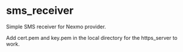 # sms_receiver

Simple SMS receiver for Nexmo provider.

Add cert.pem and key.pem in the local directory for the https_server to work.

